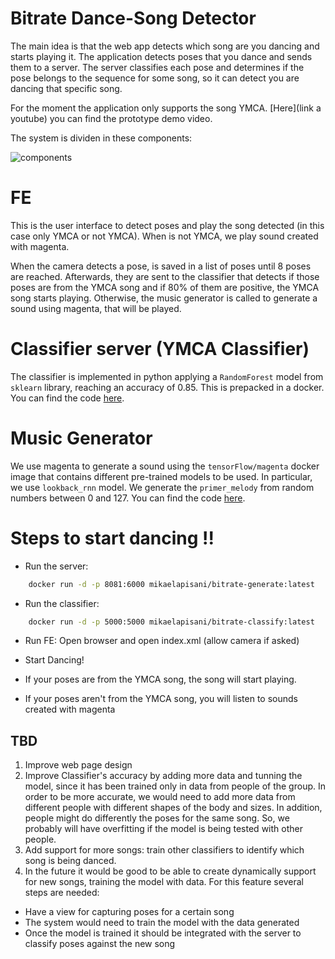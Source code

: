 # Bitrate Dance-Song Detector

The main idea is that the web app detects which song are you dancing and starts playing it.
The application detects poses that you dance and sends them to a server. The server classifies 
each pose and determines if the pose belongs to the sequence for some song, so it can detect you are dancing that specific song. 

For the moment the application only supports the song YMCA. [Here](link a youtube) you can find the prototype demo video.

The system is dividen in these components: 

![components](https://user-images.githubusercontent.com/8755889/91780697-ad35dc80-ebce-11ea-9a05-fbf8d387897e.jpg)

# FE
This is the user interface to detect poses and play the song detected (in this case only YMCA or not YMCA). When is not YMCA, we play sound created with magenta. 

When the camera detects a pose, is saved in a list of poses until 8 poses are reached. Afterwards, they are sent to the classifier that detects if those poses are from the YMCA song and if 80% of them are positive, the YMCA song starts playing. Otherwise, the music generator is called to generate a sound using magenta, that will be played. 

# Classifier server (YMCA Classifier)
The classifier is implemented in python applying a `RandomForest` model from `sklearn` library, reaching an accuracy of 0.85. This is prepacked in a docker.   
You can find the code [here](/classifier/ymca_classifier.ipynb).    

# Music Generator
We use magenta to generate a sound using the `tensorFlow/magenta` docker image that contains different pre-trained models to be used. In particular, we use `lookback_rnn` model. We generate the `primer_melody` from random numbers between 0 and 127. You can find the code [here](/music_generator/music.py).    

# Steps to start dancing !!  
- Run the server:
```bash
	docker run -d -p 8081:6000 mikaelapisani/bitrate-generate:latest
```
- Run the classifier: 
```bash
	docker run -d -p 5000:5000 mikaelapisani/bitrate-classify:latest
```
- Run FE: Open browser and open index.xml (allow camera if asked)
- Start Dancing!

- If your poses are from the YMCA song, the song will start playing.
- If your poses aren't from the YMCA song, you will listen to sounds created with magenta


## TBD 
1. Improve web page design
2. Improve Classifier's accuracy by adding more data and tunning the model, since it has been trained only in data from people of the group. In order to be more accurate, we would need to add more data from different people with different shapes of the body and sizes. In addition, people might do differently the poses for the same song. So, we probably will have overfitting if the model is being tested with other people.
3. Add support for more songs: train other classifiers to identify which song is being danced.
4. In the future it would be good to be able to create dynamically support for new songs, training the model with data. For this feature several steps are needed:
- Have a view for capturing poses for a certain song
- The system would need to train the model with the data generated
- Once the model is trained it should be integrated with the server to classify poses against the new song
